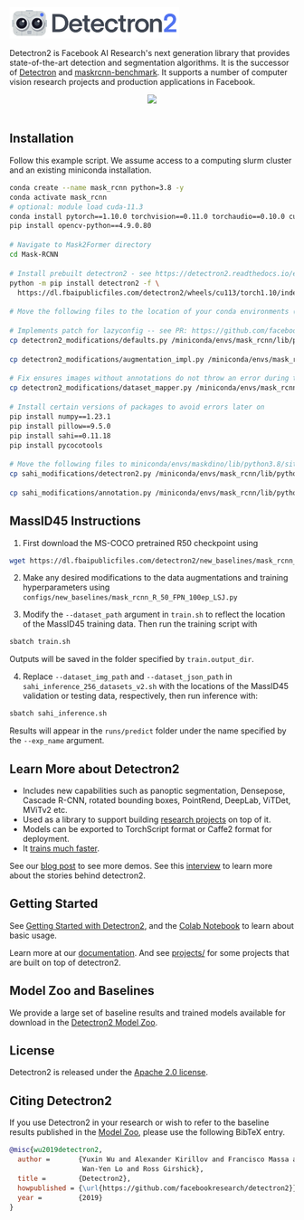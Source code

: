 <img src=".github/Detectron2-Logo-Horz.svg" width="300" >

Detectron2 is Facebook AI Research's next generation library
that provides state-of-the-art detection and segmentation algorithms.
It is the successor of
[Detectron](https://github.com/facebookresearch/Detectron/)
and [maskrcnn-benchmark](https://github.com/facebookresearch/maskrcnn-benchmark/).
It supports a number of computer vision research projects and production applications in Facebook.

<div align="center">
  <img src="https://user-images.githubusercontent.com/1381301/66535560-d3422200-eace-11e9-9123-5535d469db19.png"/>
</div>
<br>

## Installation
Follow this example script. We assume access to a computing slurm cluster and an existing miniconda installation. 

```bash
conda create --name mask_rcnn python=3.8 -y
conda activate mask_rcnn
# optional: module load cuda-11.3 
conda install pytorch==1.10.0 torchvision==0.11.0 torchaudio==0.10.0 cudatoolkit=11.3 -c pytorch -c conda-forge
pip install opencv-python==4.9.0.80

# Navigate to Mask2Former directory
cd Mask-RCNN

# Install prebuilt detectron2 - see https://detectron2.readthedocs.io/en/latest/tutorials/install.html
python -m pip install detectron2 -f \
  https://dl.fbaipublicfiles.com/detectron2/wheels/cu113/torch1.10/index.html

# Move the following files to the location of your conda environments (.e.g, miniconda/envs/maskdino/lib/python3.8/site-packages/detectron2/)

# Implements patch for lazyconfig -- see PR: https://github.com/facebookresearch/detectron2/pull/3755/files#diff-882061b431ed3670f5b4a045ae0f4e1f140cc785db77fe77585b820bdec6f73d
cp detectron2_modifications/defaults.py /miniconda/envs/mask_rcnn/lib/python3.8/site-packages/detectron2/engine/defaults.py

cp detectron2_modifications/augmentation_impl.py /miniconda/envs/mask_rcnn/lib/python3.8/site-packages/detectron2/data/transforms/augmentation_impl.py

# Fix ensures images without annotations do not throw an error during training
cp detectron2_modifications/dataset_mapper.py /miniconda/envs/mask_rcnn/lib/python3.8/site-packages/detectron2/data/dataset_mapper.py

# Install certain versions of packages to avoid errors later on
pip install numpy==1.23.1
pip install pillow==9.5.0
pip install sahi==0.11.18
pip install pycocotools

# Move the following files to miniconda/envs/maskdino/lib/python3.8/site-packages/sahi/:
cp sahi_modifications/detectron2.py /miniconda/envs/mask_rcnn/lib/python3.8/site-packages/sahi/models/detectron2.py

cp sahi_modifications/annotation.py /miniconda/envs/mask_rcnn/lib/python3.8/site-packages/sahi/annotation.py
```

## MassID45 Instructions
1. First download the MS-COCO pretrained R50 checkpoint using
```bash
wget https://dl.fbaipublicfiles.com/detectron2/new_baselines/mask_rcnn_R_50_FPN_400ep_LSJ/42019571/model_final_14d201.pkl
```

2. Make any desired modifications to the data augmentations and training hyperparameters using `configs/new_baselines/mask_rcnn_R_50_FPN_100ep_LSJ.py`

3. Modify the  `--dataset_path` argument in `train.sh` to reflect the location of the MassID45 training data. Then run the training script with 
```bash
sbatch train.sh
```
Outputs will be saved in the folder specified by `train.output_dir`.

4.  Replace `--dataset_img_path` and `--dataset_json_path` in `sahi_inference_256_datasets_v2.sh` with the locations of the MassID45 validation or testing data, respectively, then run inference with: 
```bash
sbatch sahi_inference.sh
```
Results will appear in the `runs/predict` folder under the name specified by the `--exp_name` argument.

## Learn More about Detectron2

* Includes new capabilities such as panoptic segmentation, Densepose, Cascade R-CNN, rotated bounding boxes, PointRend,
  DeepLab, ViTDet, MViTv2 etc.
* Used as a library to support building [research projects](projects/) on top of it.
* Models can be exported to TorchScript format or Caffe2 format for deployment.
* It [trains much faster](https://detectron2.readthedocs.io/notes/benchmarks.html).

See our [blog post](https://ai.meta.com/blog/-detectron2-a-pytorch-based-modular-object-detection-library-/)
to see more demos.
See this [interview](https://ai.meta.com/blog/detectron-everingham-prize/) to learn more about the stories behind detectron2.

## Getting Started

See [Getting Started with Detectron2](https://detectron2.readthedocs.io/tutorials/getting_started.html),
and the [Colab Notebook](https://colab.research.google.com/drive/16jcaJoc6bCFAQ96jDe2HwtXj7BMD_-m5)
to learn about basic usage.

Learn more at our [documentation](https://detectron2.readthedocs.org).
And see [projects/](projects/) for some projects that are built on top of detectron2.

## Model Zoo and Baselines

We provide a large set of baseline results and trained models available for download in the [Detectron2 Model Zoo](MODEL_ZOO.md).

## License

Detectron2 is released under the [Apache 2.0 license](LICENSE).

## Citing Detectron2

If you use Detectron2 in your research or wish to refer to the baseline results published in the [Model Zoo](MODEL_ZOO.md), please use the following BibTeX entry.

```BibTeX
@misc{wu2019detectron2,
  author =       {Yuxin Wu and Alexander Kirillov and Francisco Massa and
                  Wan-Yen Lo and Ross Girshick},
  title =        {Detectron2},
  howpublished = {\url{https://github.com/facebookresearch/detectron2}},
  year =         {2019}
}
```
